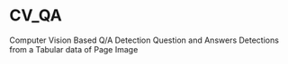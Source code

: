 # CV_QA
Computer Vision Based Q/A Detection
Question and Answers Detections from a Tabular data of Page Image
